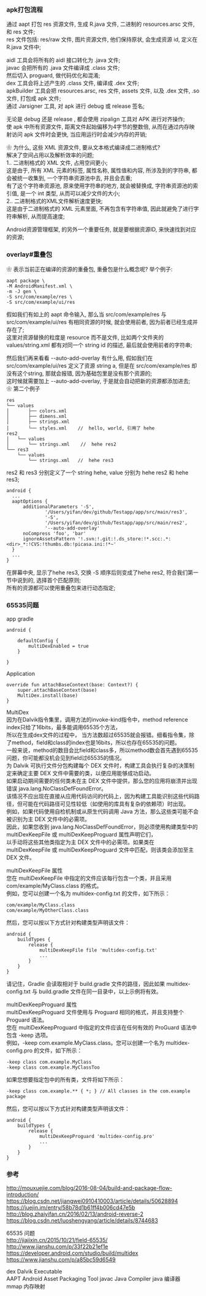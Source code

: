 ###  apk打包流程  
通过 aapt 打包 res 资源文件, 生成 R.java 文件, 二进制的 resources.arsc 文件, 和 res 文件;  
res 文件包括: res/raw 文件, 图片资源文件, 他们保持原状, 会生成资源 id,  定义在 R.java 文件中;  

aidl 工具会将所有的 aidl 接口转化为 .java 文件;  
javac 会把所有的 .java 文件编译成 .class 文件;  
然后切入 proguard, 做代码优化和混淆;  
dex 工具会将上述产生的 .class 文件, 编译成 .dex 文件;  
apkBuilder 工具会把 resources.arsc, res 文件, assets 文件, 以及 .dex 文件, .so 文件, 打包成 apk 文件;  
通过 Jarsigner 工具, 对 apk 进行 debug 或 release 签名;  

无论是 debug 还是 release , 都会使用 zipalign 工具对 APK 进行对齐操作;  
使 apk 中所有资源文件, 距离文件起始偏移为4字节的整数倍, 从而在通过内存映射访问 apk 文件时会更快, 当应用运行时会减少内存的开销;  

❀ 为什么, 这些 XML 资源文件, 要从文本格式编译成二进制格式?   
解决了空间占用以及解析效率的问题;  
1.. 二进制格式的 XML 文件, 占用空间更小;  
这是由于, 所有 XML 元素的标签, 属性名称, 属性值和内容, 所涉及到的字符串, 都会被统一收集到, 一个字符串资源池中去, 并且会去重;  
有了这个字符串资源池, 原来使用字符串的地方, 就会被替换成, 字符串资源池的索引值, 是一个 int 类型, 从而可以减少文件的大小;  
2.. 二进制格式的XML文件解析速度更快;  
这是由于二进制格式的 XML 元素里面, 不再包含有字符串值, 因此就避免了进行字符串解析, 从而提高速度;  

Android资源管理框架, 的另外一个重要任务, 就是要根据资源ID, 来快速找到对应的资源;  

### overlay#重叠包  
❀ 表示当前正在编译的资源的重叠包, 重叠包是什么概念呢?   举个例子:  
```
aapt package \
-M AndroidManifest.xml \
-m -J gen \
-S src/com/example/res \
-S src/com/example/ui/res
```
假如我们有如上的 aapt 命令输入, 那么当 src/com/example/res 与src/com/example/ui/res 有相同资源的时候, 就会使用前者, 因为前者已经生成并存在了;  
这里对资源替换的粒度是 resource 而不是文件, 比如两个文件夹的 values/string.xml 都有对同一个 string id 的描述, 最后就会使用前者的字符串; 

然后我们再来看看 --auto-add-overlay 有什么用, 
假如我们在 src/com/example/ui/res 定义了资源 string a, 但是在 src/com/example/res 却没有这个string, 那就会报错, 因为基础包里是没有那个资源的;  
这时候就需要加上 --auto-add-overlay, 于是就会自动把新的资源都添加进去;  
❀ 第二个例子  
```
res   
└── values
│       ├── colors.xml
│       ├── dimens.xml
│       ├── strings.xml
│       └── styles.xml    //  hello, world, 引用了 hehe  
res2
│   └── values
│       └── strings.xml    //  hehe res2 
└── res3
    └── values
        └── strings.xml   //  hehe res3  
```
res2 和 res3 分别定义了一个 string hehe, value 分别为 hehe res2 和 hehe res3;  
```
android {
  ...
  aaptOptions {
      additionalParameters '-S',
              '/Users/yifan/dev/github/Testapp/app/src/main/res3',
              '-S',
              '/Users/yifan/dev/github/Testapp/app/src/main/res2',
              '--auto-add-overlay'
      noCompress 'foo', 'bar'
      ignoreAssetsPattern '!.svn:!.git:!.ds_store:!*.scc:.*:<dir>_*:!CVS:!thumbs.db:!picasa.ini:!*~'
  }
  ...
}
```
在屏幕中央, 显示了hehe res3, 交换 -S 顺序后则变成了hehe res2, 符合我们第一节中说到的, 选择首个匹配原则;  
所有的资源都可以使用重叠包来进行动态指定;  



### 65535问题  

app gradle  
```
android {

    defaultConfig {
        multiDexEnabled = true
    }
    
}
```


Application  
```
override fun attachBaseContext(base: Context?) {
    super.attachBaseContext(base)
    MultiDex.install(base)
}
```

MultiDex  
因为在Dalvik指令集里，调用方法的invoke-kind指令中，method reference index只给了16bits，最多能调用65535个方法，  
所以在生成dex文件的过程中，  当方法数超过65535就会报错。细看指令集，除了method，field和class的index也是16bits，所以也存在65535的问题。  
一般来说，method的数目会比field和class多，所以method数会首先遇到65535问题，你可能都没机会见到field过65535的情况。  
为 Dalvik 可执行文件分包构建每个 DEX 文件时，构建工具会执行复杂的决策制定来确定主要 DEX 文件中需要的类，以便应用能够成功启动。  
如果启动期间需要的任何类未在主 DEX 文件中提供，那么您的应用将崩溃并出现错误 java.lang.NoClassDefFoundError。  
该情况不应出现在直接从应用代码访问的代码上，因为构建工具能识别这些代码路径，但可能在代码路径可见性较低（如使用的库具有复杂的依赖项）时出现。  
例如，如果代码使用自检机制或从原生代码调用 Java 方法，那么这些类可能不会被识别为主 DEX 文件中的必需项。    
因此，如果您收到 java.lang.NoClassDefFoundError，则必须使用构建类型中的 multiDexKeepFile 或 multiDexKeepProguard 属性声明它们，  
以手动将这些其他类指定为主 DEX 文件中的必需项。如果类在 multiDexKeepFile 或 multiDexKeepProguard 文件中匹配，则该类会添加至主 DEX 文件。  

multiDexKeepFile 属性  
您在 multiDexKeepFile 中指定的文件应该每行包含一个类，并且采用 com/example/MyClass.class 的格式。  
例如，您可以创建一个名为 multidex-config.txt 的文件，如下所示：  
```
com/example/MyClass.class
com/example/MyOtherClass.class
```
然后，您可以按以下方式针对构建类型声明该文件：  
```
android {
    buildTypes {
        release {
            multiDexKeepFile file 'multidex-config.txt'
            ...
        }
    }
}
```
请记住，Gradle 会读取相对于 build.gradle 文件的路径，因此如果 multidex-config.txt 与 build.gradle 文件在同一目录中，以上示例将有效。  


multiDexKeepProguard 属性  
multiDexKeepProguard 文件使用与 Proguard 相同的格式，并且支持整个 Proguard 语法。  
您在 multiDexKeepProguard 中指定的文件应该在任何有效的 ProGuard 语法中包含 -keep 选项。  
例如，-keep com.example.MyClass.class。您可以创建一个名为 multidex-config.pro 的文件，如下所示：  
```
-keep class com.example.MyClass
-keep class com.example.MyClassToo
```
如果您想要指定包中的所有类，文件将如下所示：  
```
-keep class com.example.** { *; } // All classes in the com.example package
```
然后，您可以按以下方式针对构建类型声明该文件：  
```
android {
    buildTypes {
        release {
            multiDexKeepProguard 'multidex-config.pro'
            ...
        }
    }
}
```


###  参考 
http://mouxuejie.com/blog/2016-08-04/build-and-package-flow-introduction/  
https://blog.csdn.net/jiangwei0910410003/article/details/50628894  
https://juejin.im/entry/58b78d1b61ff4b006cd47e5b  
http://blog.zhaiyifan.cn/2016/02/13/android-reverse-2  
https://blog.csdn.net/luoshengyang/article/details/8744683  

65535 问题  
http://jiajixin.cn/2015/10/21/field-65535/  
http://www.jianshu.com/p/33f22b21ef1e  
https://developer.android.com/studio/build/multidex  
https://www.jianshu.com/p/a85bc59d6549   


dex              Dalvik Executable        
AAPT          Android Asset Packaging Tool
javac           Java Compiler                                                 java 编译器  
mmap        内存映射  

